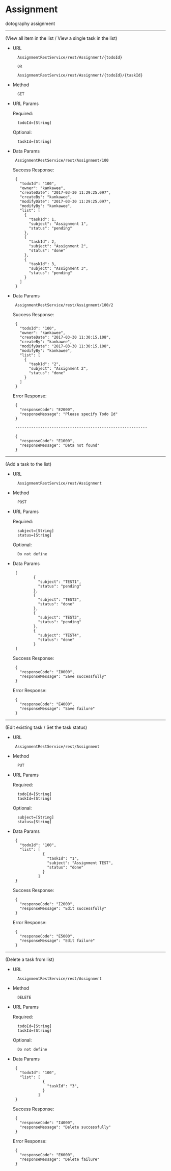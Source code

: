 # Assignment
dotography  assignment



        
-------------------------------------------------------------------------------------------------------------------

(View all item in the list / View a single task in the list)

- URL

        AssignmentRestService/rest/Assignment/{todoId}
        
        OR
        
        AssignmentRestService/rest/Assignment/{todoId}/{taskId}

- Method

        GET
        
- URL Params

  Required:

        todoId=[String]

  Optional:

        taskId=[String]
        
 - Data Params
 
        AssignmentRestService/rest/Assignment/100
        
    Success Response:
  
        {
          "todoId": "100",
          "owner": "kankawee",
          "createDate": "2017-03-30 11:29:25.097",
          "createBy": "kankawee",
          "modifyDate": "2017-03-30 11:29:25.097",
          "modifyBy": "kankawee",
          "list": [
            {
              "taskId": 1,
              "subject": "Assignment 1",
              "status": "pending"
            },
            {
              "taskId": 2,
              "subject": "Assignment 2",
              "status": "done"
            },
            {
              "taskId": 3,
              "subject": "Assignment 3",
              "status": "pending"
            }
          ]
        }
        
 - Data Params
 
        AssignmentRestService/rest/Assignment/100/2
        
    Success Response:
  
        {
          "todoId": "100",
          "owner": "kankawee",
          "createDate": "2017-03-30 11:30:15.108",
          "createBy": "kankawee",
          "modifyDate": "2017-03-30 11:30:15.108",
          "modifyBy": "kankawee",
          "list": [
            {
              "taskId": "2",
              "subject": "Assignment 2",
              "status": "done"
            }
          ]
        }
        
    Error Response:
      
        {
          "responseCode": "E2000",
          "responseMessage": "Please specify Todo Id"
        }
        
        ----------------------------------------------------------
        
        {
          "responseCode": "E1000",
          "responseMessage": "Data not found"
        }
        


-------------------------------------------------------------------------------------------------------------------

(Add a task to the list)

- URL

        AssignmentRestService/rest/Assignment

- Method

        POST
        
- URL Params

  Required:

        subject=[String]
        status=[String]

  Optional:

        Do not define
        
 - Data Params
 
        [
                {
                  "subject": "TEST1",
                  "status": "pending"
                },
                {
                  "subject": "TEST2",
                  "status": "done"
                },
                {
                  "subject": "TEST3",
                  "status": "pending"
                },
                {
                  "subject": "TEST4",
                  "status": "done"
                }
        ]
        
      Success Response:
  
        {
          "responseCode": "I0000",
          "responseMessage": "Save successfully"
        }
        
      Error Response:
      
        {
          "responseCode": "E4000",
          "responseMessage": "Save failure"
        }
        
        
        
 -------------------------------------------------------------------------------------------------------------------
 
 (Edit existing task / Set the task status)
 
 - URL

        AssignmentRestService/rest/Assignment

- Method

        PUT
        
- URL Params

  Required:

        todoId=[String]
        taskId=[String]

  Optional:

        subject=[String]
        status=[String]
        
 - Data Params
 
        {
          "todoId": "100",          
          "list": [
                    {
                      "taskId": "1",
                      "subject": "Assignment TEST",
                      "status": "done"
                    }
                  ]
        }
        
     Success Response:
  
        {
          "responseCode": "I2000",
          "responseMessage": "Edit successfully"
        }
        
      Error Response:
      
        {
          "responseCode": "E5000",
          "responseMessage": "Edit failure"
        }
        
        
        
-------------------------------------------------------------------------------------------------------------------

(Delete a task from list)

- URL

        AssignmentRestService/rest/Assignment

- Method

        DELETE
        
- URL Params

  Required:

        todoId=[String]
        taskId=[String]

  Optional:

        Do not define
        
 - Data Params
 
        {
          "todoId": "100",          
          "list": [
                    {
                      "taskId": "3",
                    }
                  ]
        }
        
     Success Response:
  
        {
          "responseCode": "I4000",
          "responseMessage": "Delete successfully"
        }
        
      Error Response:
      
        {
          "responseCode": "E6000",
          "responseMessage": "Delete failure"
        }
